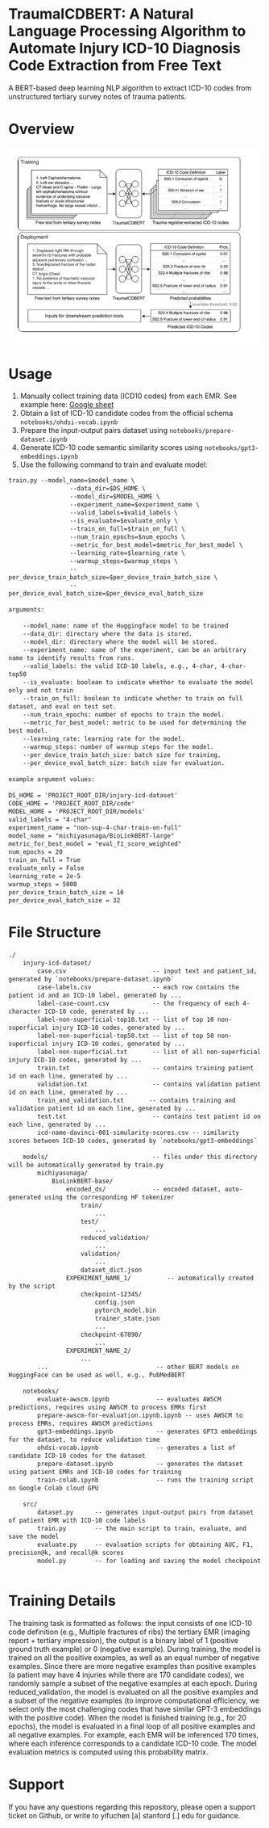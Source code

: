 # TraumaICDBERT: A Natural Language Processing Algorithm to Automate Injury ICD-10 Diagnosis Code Extraction from Free Text 

A BERT-based deep learning NLP algorithm to extract ICD-10 codes from unstructured tertiary survey notes of trauma patients.


# Overview

![Figure describing the overall algorithm](https://github.com/asivura/trauma-icd/blob/main/figures/Trauma%20ICD%20Overview.png)

# Usage

1. Manually collect training data (ICD10 codes) from each EMR. See example here: [Google sheet](https://docs.google.com/spreadsheets/d/19PKbWvzFohSQhzaMaz9lvfDuOqMZI8ZJM7aqzZ57Xeg/edit?usp=sharing)
2. Obtain a list of ICD-10 candidate codes from the official schema `notebooks/ohdsi-vocab.ipynb`
3. Prepare the input-output pairs dataset using `notebooks/prepare-dataset.ipynb`
4. Generate ICD-10 code semantic similarity scores using `notebooks/gpt3-embeddings.ipynb`
5. Use the following command to train and evaluate model:

```
train.py --model_name=$model_name \
                 --data_dir=$DS_HOME \
                 --model_dir=$MODEL_HOME \
                 --experiment_name=$experiment_name \
                 --valid_labels=$valid_labels \
                 --is_evaluate=$evaluate_only \
                 --train_on_full=$train_on_full \
                 --num_train_epochs=$num_epochs \
                 --metric_for_best_model=$metric_for_best_model \
                 --learning_rate=$learning_rate \
                 --warmup_steps=$warmup_steps \
                 --per_device_train_batch_size=$per_device_train_batch_size \
                 --per_device_eval_batch_size=$per_device_eval_batch_size

arguments:

    --model_name: name of the Huggingface model to be trained
    --data_dir: directory where the data is stored.
    --model_dir: directory where the model will be stored.
    --experiment_name: name of the experiment, can be an arbitrary name to identify results from runs.
    --valid_labels: the valid ICD-10 labels, e.g., 4-char, 4-char-top50
    --is_evaluate: boolean to indicate whether to evaluate the model only and not train
    --train_on_full: boolean to indicate whether to train on full dataset, and eval on test set.
    --num_train_epochs: number of epochs to train the model.
    --metric_for_best_model: metric to be used for determining the best model.
    --learning_rate: learning rate for the model.
    --warmup_steps: number of warmup steps for the model.
    --per_device_train_batch_size: batch size for training.
    --per_device_eval_batch_size: batch size for evaluation.

example argument values:

DS_HOME = 'PROJECT_ROOT_DIR/injury-icd-dataset'
CODE_HOME = 'PROJECT_ROOT_DIR/code'
MODEL_HOME = 'PROJECT_ROOT_DIR/models'
valid_labels = "4-char"
experiment_name = "non-sup-4-char-train-on-full"
model_name = "michiyasunaga/BioLinkBERT-large"
metric_for_best_model = "eval_f1_score_weighted"
num_epochs = 20
train_on_full = True
evaluate_only = False
learning_rate = 2e-5
warmup_steps = 5000
per_device_train_batch_size = 16
per_device_eval_batch_size = 32

```

# File Structure

```
./
    injury-icd-dataset/
        case.csv                        -- input text and patient_id, generated by `notebooks/prepare-dataset.ipynb`
        case-labels.csv                 -- each row contains the patient id and an ICD-10 label, generated by ...
        label-case-count.csv            -- the frequency of each 4-character ICD-10 code, generated by ...
        label-non-superficial-top10.txt -- list of top 10 non-superficial injury ICD-10 codes, generated by ...
        label-non-superficial-top50.txt -- list of top 50 non-superficial injury ICD-10 codes, generated by ...
        label-non-superficial.txt       -- list of all non-superficial injury ICD-10 codes, generated by ...
        train.txt                       -- contains training patient id on each line, generated by ...
        validation.txt                  -- contains validation patient id on each line, generated by ...
        train_and_validation.txt       -- contains training and validation patient id on each line, generated by ...
        test.txt                        -- contains test patient id on each line, generated by ...
        icd-name-davinci-001-simularity-scores.csv -- similarity scores between ICD-10 codes, generated by `notebooks/gpt3-embeddings`
    
    models/                             -- files under this directory will be automatically generated by train.py
        michiyasunaga/
            BioLinkBERT-base/
                encoded_ds/             -- encoded dataset, auto-generated using the corresponding HF tokenizer
                    train/
                        ...                 
                    test/
                        ...                 
                    reduced_validation/
                        ...                 
                    validation/
                        ...                 
                    dataset_dict.json
                EXPERIMENT_NAME_1/          -- automatically created by the script
                    checkpoint-12345/
                        config.json
                        pytorch_model.bin
                        trainer_state.json
                        ...
                    checkpoint-67890/
                        ...
                EXPERIMENT_NAME_2/          
                    ...
        ...                              -- other BERT models on HuggingFace can be used as well, e.g., PubMedBERT
    
    notebooks/
        evaluate-awscm.ipynb             -- evaluates AWSCM predictions, requires using AWSCM to process EMRs first
        prepare-awscm-for-evaluation.ipynb.ipynb -- uses AWSCM to process EMRs, requires AWSCM predictions
        gpt3-embeddings.ipynb            -- generates GPT3 embeddings for the dataset, to reduce validation time
        ohdsi-vocab.ipynb                -- generates a list of candidate ICD-10 codes for the dataset
        prepare-dataset.ipynb            -- generates the dataset using patient EMRs and ICD-10 codes for training
        train-colab.ipynb                -- runs the training script on Google Colab cloud GPU

    src/
        dataset.py      -- generates input-output pairs from dataset of patient EMR with ICD-10 code labels
        train.py        -- the main script to train, evaluate, and save the model
        evaluate.py     -- evaluation scripts for obtaining AUC, F1, precision@k, and recall@k scores
        model.py        -- for loading and saving the model checkpoint
    
```

# Training Details

The training task is formatted as follows: the input consists of one ICD-10 code definition (e.g., Multiple fractures of ribs) the tertiary EMR (imaging report + tertiary impression), the output is a binary label of 1 (positive ground truth example) or 0 (negative example). During training, the model is trained on all the positive examples, as well as an equal number of negative examples. Since there are more negative examples than positive examples (a patient may have 4 injuries while there are 170 candidate codes), we randomly sample a subset of the negative examples at each epoch. During reduced_validation, the model is evaluated on all the positive examples and a subset of the negative examples (to improve computational efficiency, we select only the most challenging codes that have similar GPT-3 embeddings with the positive code). When the model is finished training (e.g., for 20 epochs), the model is evaluated in a final loop of all positive examples and all negative examples. For example, each EMR will be inferenced 170 times, where each inference corresponds to a candidate ICD-10 code. The model evaluation metrics is computed using this probability matrix.



# Support
If you have any questions regarding this repository, please open a support ticket on Github, or write to yifuchen [a] stanford [.] edu for guidance.
